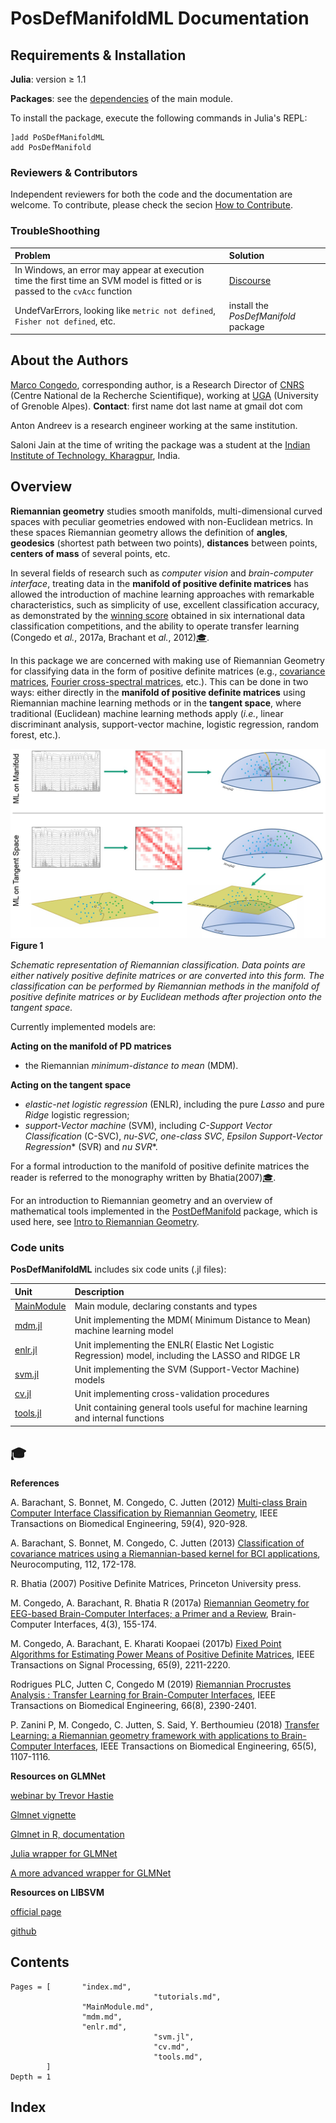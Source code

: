 # PosDefManifoldML Documentation

## Requirements & Installation

**Julia**: version ≥ 1.1

**Packages**: see the [dependencies](@ref) of the main module.

To install the package,
execute the following commands in Julia's REPL:

```
]add PoSDefManifoldML
add PosDefManifold
```


### Reviewers & Contributors

Independent reviewers for both the code and the documentation are welcome.
To contribute, please check the secion [How to Contribute](@ref).

### TroubleShoothing
| Problem   | Solution |
|:----------|:----------|
| In Windows, an error may appear at execution time the first time an SVM model is fitted or is passed to the `cvAcc` function | [Discourse](https://discourse.julialang.org/t/error-could-not-load-library-c-libsvm-dll/32056) |
| UndefVarErrors, looking like `metric not defined`, `Fisher not defined`, etc. | install the *PosDefManifold* package |



## About the Authors

[Marco Congedo](https://sites.google.com/site/marcocongedo), corresponding
author, is a Research Director of [CNRS](http://www.cnrs.fr/en) (Centre National de la Recherche Scientifique), working at [UGA](https://www.univ-grenoble-alpes.fr/english/) (University of Grenoble Alpes). **Contact**: first name dot last name at gmail dot com

Anton Andreev is a research engineer working at the same institution.

Saloni Jain at the time of writing the package was a student at the
[Indian Institute of Technology, Kharagpur](http://www.iitkgp.ac.in/), India.

## Overview

**Riemannian geometry** studies smooth manifolds, multi-dimensional curved spaces with peculiar geometries endowed with non-Euclidean metrics. In these spaces Riemannian geometry allows the definition of **angles**, **geodesics** (shortest path between two points), **distances** between points, **centers of mass** of several points, etc.

In several fields of research such as *computer vision* and *brain-computer interface*, treating data in the **manifold of positive definite matrices** has allowed the introduction of machine learning approaches with remarkable characteristics, such as simplicity of use, excellent classification accuracy, as demonstrated by the [winning score](http://alexandre.barachant.org/challenges/) obtained in six international data classification competitions, and the ability to operate transfer learning (Congedo et *al.*, 2017a, Brachant et *al.*, 2012)[🎓](@ref).

In this package we are concerned with making use of Riemannian Geometry for classifying data in the form of positive definite matrices (e.g.,
[covariance matrices](https://github.com/mateuszbaran/CovarianceEstimation.jl), [Fourier cross-spectral matrices](https://marco-congedo.github.io/FourierAnalysis.jl/dev/crossspectra/
), etc.).
This can be done in two ways: either directly in the **manifold of positive definite matrices** using Riemannian machine learning methods or in the **tangent space**, where traditional (Euclidean) machine learning methods apply
(*i.e.*, linear discriminant analysis, support-vector machine,
logistic regression, random forest, etc.).

![Figure 1](assets/Fig1.jpg)
**Figure 1**

*Schematic representation of Riemannian classification. Data points are either natively positive definite matrices or are converted into this form. The classification can be performed by Riemannian methods in the manifold of positive definite matrices or by Euclidean methods after projection onto the tangent space.*

Currently implemented models are:

**Acting on the manifold of PD matrices**
- the Riemannian *minimum-distance to mean* (MDM).

**Acting on the tangent space**
- *elastic-net logistic regression* (ENLR), including the pure *Lasso* and pure *Ridge* logistic regression;
- *support-Vector machine* (SVM), including *C-Support Vector Classification* (C-SVC), *nu-SVC*, *one-class SVC*, *Epsilon Support-Vector Regression** (SVR) and *nu SVR**.

For a formal introduction to the manifold of positive definite matrices
the reader is referred to the monography written by Bhatia(2007)[🎓](@ref).

For an introduction to Riemannian geometry and an overview of mathematical tools implemented in the [PostDefManifold](https://marco-congedo.github.io/PosDefManifold.jl/latest/) package, which is used here, see [Intro to Riemannian Geometry](https://marco-congedo.github.io/PosDefManifold.jl/latest/introToRiemannianGeometry/).

### Code units

**PosDefManifoldML** includes six code units (.jl files):

| Unit   | Description |
|:----------|:----------|
| [MainModule](@ref) | Main module, declaring constants and types |
| [mdm.jl](@ref) | Unit implementing the MDM( Minimum Distance to Mean) machine learning model |
| [enlr.jl](@ref) | Unit implementing the ENLR( Elastic Net Logistic Regression) model, including the LASSO and RIDGE LR |
| [svm.jl](@ref) | Unit implementing the SVM (Support-Vector Machine) models|
| [cv.jl](@ref)| Unit implementing cross-validation procedures |
| [tools.jl](@ref) | Unit containing general tools useful for machine learning and internal functions|

## 🎓

**References**

A. Barachant, S. Bonnet, M. Congedo, C. Jutten (2012)
[Multi-class Brain Computer Interface Classification by Riemannian Geometry](https://hal.archives-ouvertes.fr/hal-00681328/document),
IEEE Transactions on Biomedical Engineering, 59(4), 920-928.

A. Barachant, S. Bonnet, M. Congedo, C. Jutten (2013)
[Classification of covariance matrices using a Riemannian-based kernel for BCI applications](https://hal.archives-ouvertes.fr/hal-00820475/document), Neurocomputing, 112, 172-178.

R. Bhatia (2007)
Positive Definite Matrices,
Princeton University press.

M. Congedo, A. Barachant, R. Bhatia R (2017a)
[Riemannian Geometry for EEG-based Brain-Computer Interfaces; a Primer and a Review](https://bit.ly/2HOk5qN),
Brain-Computer Interfaces, 4(3), 155-174.

M. Congedo, A. Barachant, E. Kharati Koopaei (2017b) [Fixed Point Algorithms for Estimating Power Means of Positive Definite Matrices](https://bit.ly/2HKEcGk),
IEEE Transactions on Signal Processing, 65(9), 2211-2220.

Rodrigues PLC, Jutten C, Congedo M (2019)
[Riemannian Procrustes Analysis : Transfer Learning for Brain-Computer Interfaces](https://hal.archives-ouvertes.fr/hal-01971856/document),
IEEE Transactions on Biomedical Engineering, 66(8), 2390-2401.

P. Zanini P, M. Congedo, C. Jutten, S. Said, Y. Berthoumieu (2018)
[Transfer Learning: a Riemannian geometry framework with applications to Brain-Computer Interfaces](https://hal.archives-ouvertes.fr/hal-01923278/document),
IEEE Transactions on Biomedical Engineering, 65(5), 1107-1116.

**Resources on GLMNet**

[webinar by Trevor Hastie](https://www.youtube.com/watch?v=BU2gjoLPfDc&feature=youtu.be)

[Glmnet vignette](https://web.stanford.edu/~hastie/Papers/Glmnet_Vignette.pdf)

[Glmnet in R, documentation](https://cran.r-project.org/web/packages/glmnet/glmnet.pdf)

[Julia wrapper for GLMNet](https://github.com/JuliaStats/GLMNet.jl)

[A more advanced wrapper for GLMNet](https://github.com/linxihui/GLMNet.jl)

**Resources on LIBSVM**

[official page](https://www.csie.ntu.edu.tw/~cjlin/libsvm/)

[github](https://github.com/cjlin1/libsvm)

## Contents

```@contents
Pages = [       "index.md",
								"tutorials.md",
                "MainModule.md",
                "mdm.md",
                "enlr.md",
								"svm.jl",
								"cv.md",
								"tools.md",
		]
Depth = 1
```

## Index

```@index
```
